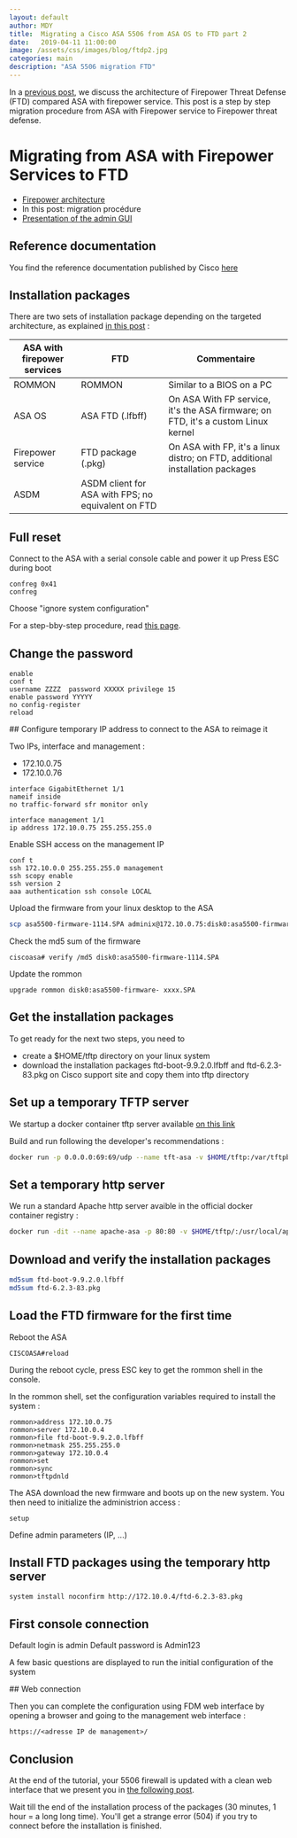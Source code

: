 ```yaml
---
layout: default
author: MDY
title:  Migrating a Cisco ASA 5506 from ASA OS to FTD part 2
date:   2019-04-11 11:00:00
image: /assets/css/images/blog/ftdp2.jpg
categories: main
description: "ASA 5506 migration FTD"
---
```

In a [previous post](migrating-asa-to-ftd-p1.html), we discuss the architecture of Firepower Threat Defense (FTD) compared ASA with firepower service. This post is a step by step migration procedure from ASA with Firepower service to Firepower threat defense.
<!--break-->

# Migrating from ASA with Firepower Services to FTD


- [Firepower architecture](migrating-asa-to-ftd-p1.html)
- In this post: migration procédure
- [Presentation of the admin GUI](migrating-asa-to-ftd-p3.html)

## Reference documentation

You find the reference documentation published by Cisco [here](https://www.cisco.com/c/en/us/td/docs/security/firepower/quick_start/reimage/asa-ftd-reimage.html)

## Installation packages

There are two sets of installation package depending on the targeted architecture, as explained  [in this post](migrating-asa-to-ftd-p1.html) :

| ASA with firepower services | FTD | Commentaire |
|-----------------------------|-----|-------------|
| ROMMON | ROMMON | Similar to a BIOS on a PC |
| ASA OS | ASA FTD (.lfbff) | On ASA With FP service, it's the ASA firmware; on FTD, it's a custom Linux kernel |
| Firepower service | FTD package (.pkg) | On ASA with FP, it's a linux distro; on FTD, additional installation packages |
| ASDM | ASDM client for ASA with FPS; no equivalent on FTD |

## Full reset

Connect to the ASA with a serial console cable and power it up
Press ESC during boot

```ios
confreg 0x41
confreg
```

Choose "ignore system configuration"

For a step-bby-step procedure, read [this page](https://community.cisco.com/t5/security-documents/asa-password-recovery/ta-p/3126046).

## Change the password

```ios
enable
conf t
username ZZZZ  password XXXXX privilege 15
enable password YYYYY
no config-register
reload
```

## Configure temporary IP address to connect to the ASA to reimage it

Two IPs, interface and management :

- 172.10.0.75
- 172.10.0.76

```ios
interface GigabitEthernet 1/1
nameif inside
no traffic-forward sfr monitor only

interface management 1/1
ip address 172.10.0.75 255.255.255.0
```

Enable SSH access on the management IP

```ios
conf t
ssh 172.10.0.0 255.255.255.0 management
ssh scopy enable
ssh version 2
aaa authentication ssh console LOCAL
```

Upload the firmware from your linux desktop to the ASA

```bash
scp asa5500-firmware-1114.SPA adminix@172.10.0.75:disk0:asa5500-firmware-1114.SPA
```

Check the md5 sum of the firmware

```ios
ciscoasa# verify /md5 disk0:asa5500-firmware-1114.SPA
```

Update the rommon

```ios
upgrade rommon disk0:asa5500-firmware- xxxx.SPA
```

## Get the installation packages

To get ready for the next two steps, you need to

- create a $HOME/tftp directory on your linux system
- download the installation packages ftd-boot-9.9.2.0.lfbff and ftd-6.2.3-83.pkg on Cisco support site and copy them into tftp directory

## Set up a temporary TFTP server

We startup  a docker container tftp server available [on this link](https://hub.docker.com/r/pghalliday/tftp/)

Build and run following the developer's recommendations :

```bash
docker run -p 0.0.0.0:69:69/udp --name tft-asa -v $HOME/tftp:/var/tftpboot -i -t pghalliday/tftp
```

## Set a temporary http server

We run a standard Apache http server avaible in the official docker container registry :

```bash
docker run -dit --name apache-asa -p 80:80 -v $HOME/tftp/:/usr/local/apache2/htdocs/ httpd:2.4
```

## Download and verify the installation packages

```bash
md5sum ftd-boot-9.9.2.0.lfbff
md5sum ftd-6.2.3-83.pkg
```

## Load the FTD firmware for the first time

Reboot the ASA 

```ios
CISCOASA#reload
```

During the reboot cycle, press ESC key to get the rommon shell in the console.

In the rommon shell, set the configuration variables required to install the system :

```ios
rommon>address 172.10.0.75
rommon>server 172.10.0.4
rommon>file ftd-boot-9.9.2.0.lfbff
rommon>netmask 255.255.255.0
rommon>gateway 172.10.0.4
rommon>set
rommon>sync
rommon>tftpdnld
```

The ASA download the new firmware and boots up on the new system. You then need to initialize the administrion access :

```ios
setup
```

Define admin parameters (IP, ...)


## Install FTD packages using the temporary http server

```ios
system install noconfirm http://172.10.0.4/ftd-6.2.3-83.pkg
```

## First console connection

Default login is admin
Default password is Admin123

A few basic questions are displayed to run the initial configuration of the system

## Web connection

Then you can complete the configuration using FDM web interface by opening a browser and going to the management web interface :

```ios
https://<adresse IP de management>/
```

## Conclusion

At the end of the tutorial, your 5506 firewall is updated with a clean web interface that we present you in [the following post](migrating-asa-to-ftd-p3.html). 

Wait till the end of the installation process of the packages (30 minutes, 1 hour = a long long time). You'll get a strange error (504) if you try to connect before the installation is finished.